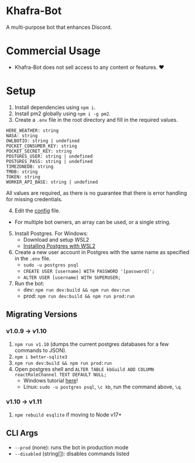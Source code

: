 # Khafra-Bot
A multi-purpose bot that enhances Discord.

# Commercial Usage
* Khafra-Bot does not sell access to any content or features. ♥️

# Setup
1. Install dependencies using ``npm i``.
2. Install pm2 globally using ``npm i -g pm2``.
3. Create a ``.env`` file in the root directory and fill in the required values.
```
HERE_WEATHER: string
NASA: string
OWLBOTIO: string | undefined
POCKET_CONSUMER_KEY: string
POCKET_SECRET_KEY: string
POSTGRES_USER: string | undefined
POSTGRES_PASS: string | undefined
TIMEZONEDB: string
TMDB: string
TOKEN: string
WORKER_API_BASE: string | undefined
```
All values are required, as there is no guarantee that there is error handling for missing credentials. 

4. Edit the [config](./config.json) file.
* For multiple bot owners, an array can be used, or a single string.
5. Install Postgres. For Windows:
    - Download and setup WSL2
    - [Installing Postgres with WSL2](https://docs.microsoft.com/en-us/windows/wsl/tutorials/wsl-database#install-postgresql)
6. Create a new user account in Postgres with the same name as specified in the `.env` file.
    - `sudo -u postgres psql`
    - `CREATE USER [username] WITH PASSWORD '[password]';`
    - `ALTER USER [username] WITH SUPERUSER;`
7. Run the bot:
    - dev: `npm run dev:build && npm run dev:run`
    - prod: `npm run dev:build && npm run prod:run`

## Migrating Versions

### v1.0.9 -> v1.10
1. `npm run v1.10` (dumps the current postgres databases for a few commands to JSON).
2. `npm i better-sqlite3`
3. `npm run dev:build && npm run prod:run`
4. Open postgres shell and `ALTER TABLE kbGuild ADD COLUMN reactRoleChannel TEXT DEFAULT NULL;`
    - Windows tutorial [here](https://www.tutorialkart.com/postgresql/postgresql-sql-shell-psql/)!
    - Linux: `sudo -u postgres psql`, `\c kb`, run the command above, `\q`.

### v1.10 -> v1.11
1. `npm rebuild esqlite` if moving to Node v17+

## CLI Args
- `--prod` (none): runs the bot in production mode
- `--disabled` (string[]): disables commands listed
